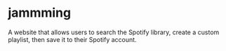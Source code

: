 # jammming
A website that allows users to search the Spotify library, create a custom playlist, then save it to their Spotify account.
